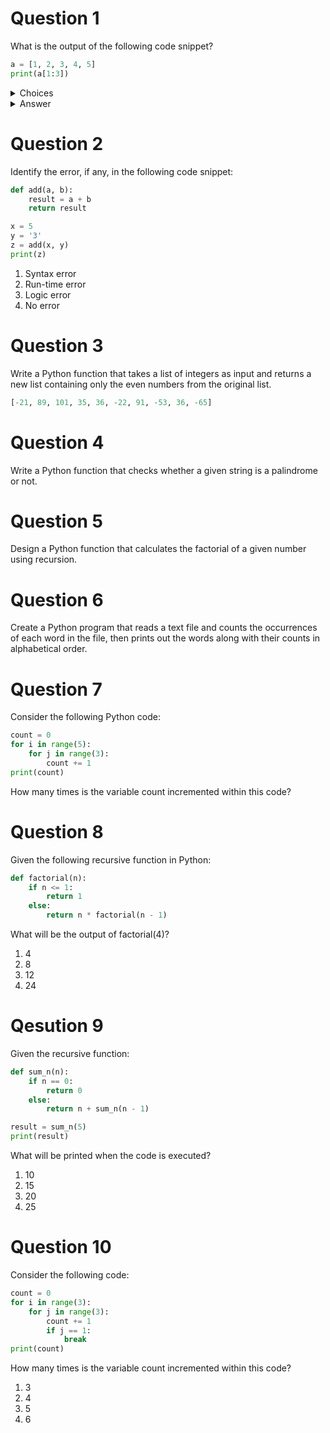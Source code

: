# Question 1
What is the output of the following code snippet?

```python
a = [1, 2, 3, 4, 5]
print(a[1:3])
```

<details>
    <summary>Choices</summary>

```py
[1, 2]
```

```py
[2, 3]
```

```py
[2, 3, 4]
```

```py
[1, 3]
```
</details>

<details>
    <summary>Answer</summary>
```py
[2, 3]
```
</details>


# Question 2
Identify the error, if any, in the following code snippet:

```python
def add(a, b):
    result = a + b
    return result

x = 5
y = '3'
z = add(x, y)
print(z)
```

1. Syntax error
2. Run-time error
3. Logic error
4. No error

# Question 3
Write a Python function that takes a list of integers as input and returns a new list containing only the even numbers from the original list.

```py
[-21, 89, 101, 35, 36, -22, 91, -53, 36, -65]
```

# Question 4
Write a Python function that checks whether a given string is a palindrome or not.

# Question 5
Design a Python function that calculates the factorial of a given number using recursion.

# Question 6
Create a Python program that reads a text file and counts the occurrences of each word in the file, then prints out the words along with their counts in alphabetical order.

# Question 7
Consider the following Python code:

```python
count = 0
for i in range(5):
    for j in range(3):
        count += 1
print(count)
```

How many times is the variable count incremented within this code?

# Question 8

Given the following recursive function in Python:

```python
def factorial(n):
    if n <= 1:
        return 1
    else:
        return n * factorial(n - 1)
```

What will be the output of factorial(4)?

1. 4
2. 8
3. 12
4. 24

# Qesution 9
Given the recursive function:

```python
def sum_n(n):
    if n == 0:
        return 0
    else:
        return n + sum_n(n - 1)

result = sum_n(5)
print(result)
```

What will be printed when the code is executed?
1. 10
2. 15
3. 20
4. 25

# Question 10
Consider the following code:

```python
count = 0
for i in range(3):
    for j in range(3):
        count += 1
        if j == 1:
            break
print(count)
```

How many times is the variable count incremented within this code?

1. 3
2. 4
3. 5
4. 6